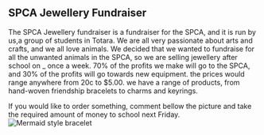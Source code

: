 ## SPCA Jewellery Fundraiser

The SPCA Jewellery fundraiser is a fundraiser for the SPCA, and it is run by us,a group of students in Totara. We are all very passionate about arts and crafts, and we all love animals. We decided that we wanted to fundraise for all the unwanted animals in the SPCA, so we are selling jewellery after school on _ once a week. 70% of the profits we make will go to the SPCA, and 30% of the profits will go towards new equipment. the prices would range anywhere from 20c to $5.00. we have a range of products, from hand-woven friendship bracelets to charms and keyrings.

If you would like to order something, comment bellow the picture and take the required amount of money to school next Friday. 
![Mermaid style bracelet]({{site.baseurl}}/images/mermaid-bracelet.JPG)
